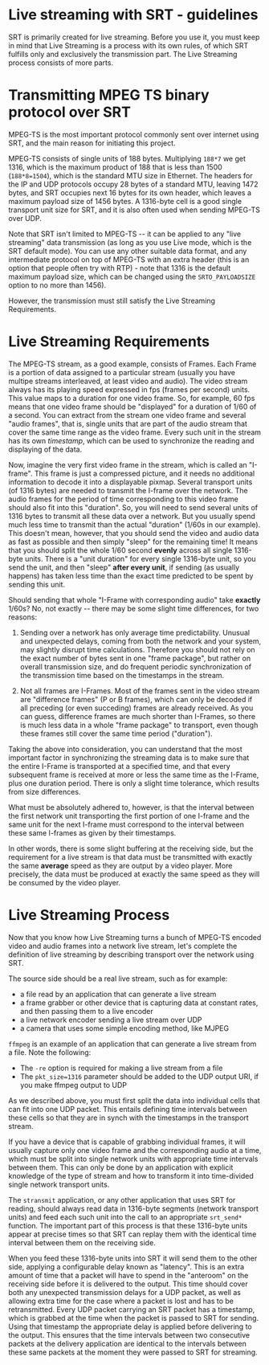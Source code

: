 
Live streaming with SRT - guidelines
====================================

SRT is primarily created for live streaming. Before you use it, you must keep
in mind that Live Streaming is a process with its own rules, of which SRT
fulfills only and exclusively the transmission part. The Live Streaming process
consists of more parts.


Transmitting MPEG TS binary protocol over SRT
=============================================

MPEG-TS is the most important protocol commonly sent over internet using
SRT, and the main reason for initiating this project. 

MPEG-TS consists of single units of 188 bytes. Multiplying `188*7` we get 1316, which 
is the maximum product of 188 that is less than 1500 (`188*8=1504`), which is the 
standard MTU size in Ethernet. The headers for the IP and UDP protocols occupy 28 bytes 
of a standard MTU, leaving 1472 bytes, and SRT occupies next 16 bytes for its own header, 
which leaves a maximum payload size of 1456 bytes. A 1316-byte cell is a good single 
transport unit size for SRT, and it is also often used when sending MPEG-TS over UDP.

Note that SRT isn't limited to MPEG-TS -- it can be applied to any "live streaming" data 
transmission (as long as you use Live mode, which is the SRT default mode). You can use 
any other suitable data format, and any intermediate protocol on top of MPEG-TS with 
an extra header (this is an option that people often try with RTP) - note that
1316 is the default maximum payload size, which can be changed using the
`SRTO_PAYLOADSIZE` option to no more than 1456).

However, the transmission must still satisfy the Live Streaming Requirements.


Live Streaming Requirements
===========================

The MPEG-TS stream, as a good example, consists of Frames. Each
Frame is a portion of data assigned to a particular stream (usually you have
multipe streams interleaved, at least video and audio). The video stream always has 
its playing speed expressed in fps (frames per second) units. This
value maps to a duration for one video frame. So, for example, 60 fps means that
one video frame should be "displayed" for a duration of 1/60 of a second. You can 
extract from the stream one video frame and several "audio frames", that is, single units 
that are part of the audio stream that cover the same time range as the video frame. 
Every such unit in the stream has its own *timestamp*, which can be used to synchronize 
the reading and displaying of the data.

Now, imagine the very first video frame in the
stream, which is called an "I-frame". This frame is just a compressed picture, and it
needs no additional information to decode it into a displayable pixmap. Several 
transport units (of 1316 bytes) are needed to transmit the I-frame over the network. 
The audio frames for the period of time corresponding to this video frame 
should also fit into this "duration". So, you will need to send several units of 
1316 bytes to transmit all these data over a network. But you usually spend much less 
time to transmit than the actual "duration" (1/60s in our example). This doesn't mean, 
however, that you should send the video and audio data as fast as possible and then 
simply "sleep" for the remaining time! It means that you should split the whole 
1/60 second **evenly** across all single 1316-byte units. There is a "unit duration" for 
every single 1316-byte unit, so you send the unit, and then "sleep" **after 
every unit**, if sending (as usually happens) has taken less time than the exact time 
predicted to be spent by sending this unit.

Should sending that whole "I-Frame with corresponding audio" take **exactly** 1/60s? 
No, not exactly -- there may be some slight time differences, for two reasons:

1. Sending over a network has only average time predictability. Unusual and
unexpected delays, coming from both the network and your system, may slightly
disrupt time calculations. Therefore you should not rely on the
exact number of bytes sent in one "frame package", but rather on overall
transmission size, and do frequent periodic synchronization of the transmission
time based on the timestamps in the stream.

2. Not all frames are I-Frames. Most of the frames sent in the video stream are
"difference frames" (P or B frames), which can only be decoded if all preceding (or even
succeding) frames are already received. As you can guess, difference frames are much 
shorter than I-Frames, so there is much less data in a whole "frame package" to 
transport, even though these frames still cover the same time period ("duration"). 

Taking the above into consideration, you can understand that the most important factor 
in synchronizing the streaming data is to make sure that the entire I-Frame is 
transported at a specified time, and that every subsequent frame is received at more 
or less the same time as the I-Frame, plus one duration period. There is only a slight 
time tolerance, which results from size differences. 

What must be absolutely adhered to, however, is that the interval between the first 
network unit transporting the first portion of one I-frame and the same unit for the 
next I-frame must correspond to the interval between these same I-frames as given
by their timestamps.

In other words, there is some slight buffering at the receiving side, but the
requirement for a live stream is that data must be transmitted with exactly the same 
**average** speed as they are output by a video player. More precisely, the data must 
be produced at exactly the same speed as they will be consumed by the video player.


Live Streaming Process
======================

Now that you know how Live Streaming turns a bunch of MPEG-TS encoded video and audio 
frames into a network live stream, let's complete the definition of live streaming 
by describing transport over the network using SRT.

The source side should be a real live stream, such as for example:

- a file read by an application that can generate a live stream
- a frame grabber or other device that is capturing data at constant rates, and then 
passing them to a live encoder
- a live network encoder sending a live stream over UDP
- a camera that uses some simple encoding method, like MJPEG

`ffmpeg` is an example of an application that can generate a live stream from a file. 
Note the following:

- The `-re` option is required for making a live stream from a file
- The `pkt_size=1316` parameter should be added to the UDP output URI, if you make
ffmpeg output to UDP

As we described above, you must first split the data into individual cells that can fit 
into one UDP packet. This entails defining time intervals between these cells so that 
they are in synch with the timestamps in the transport stream. 

If you have a device that is capable of grabbing individual frames, it will usually 
capture only one video frame and the corresponding audio at a time, which must be split
into single network units with appropriate time intervals between them. This can only 
be done by an application with explicit knowledge of the type of stream and how to 
transform it into time-divided single network transport units.

The `stransmit` application, or any other application that uses SRT for
reading, should always read data in 1316-byte segments (network transport units) and
feed each such unit into the call to an appropriate `srt_send*` function. The
important part of this process is that these 1316-byte units appear at precise times 
so that SRT can replay them with the identical time interval
between them on the receiving side.

When you feed these 1316-byte units into SRT it will send them to the other
side, applying a configurable delay known as "latency". This is an extra amount of time
that a packet will have to spend in the "anteroom" on the receiving side
before it is delivered to the output. This time should cover both any
unexpected transmission delays for a UDP packet, as well as allowing extra time
for the case where a packet is lost and has to be retransmitted. Every UDP
packet carrying an SRT packet has a timestamp, which is grabbed at the time
when the packet is passed to SRT for sending. Using that timestamp the
appropriate delay is applied before delivering to the output. This ensures that the 
time intervals between two consecutive packets at the delivery application are identical 
to the intervals between these same packets at the moment they were passed to SRT 
for streaming.




